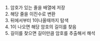 1. 암호가 있는 줄을 배열에 저장
2. 해당 줄을 이진수로 변환
3. 뒤에서부터 1이나올때까지 탐색
4. 1이 나오면 해당 암호의 길이를 찾음
5. 길이를 찾으면 길이만큼 암호를 추출해서 해석
